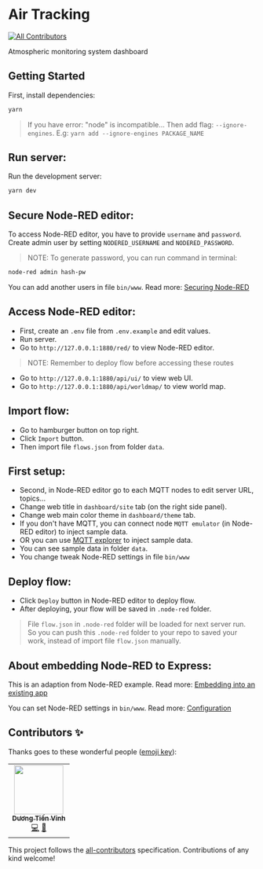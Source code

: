 # Air Tracking
<!-- ALL-CONTRIBUTORS-BADGE:START - Do not remove or modify this section -->
[![All Contributors](https://img.shields.io/badge/all_contributors-1-orange.svg?style=flat-square)](#contributors-)
<!-- ALL-CONTRIBUTORS-BADGE:END -->

Atmospheric monitoring system dashboard

## Getting Started

First, install dependencies:

```bash
yarn
```

> If you have error: "node" is incompatible... Then add flag:
> `--ignore-engines`. E.g: `yarn add --ignore-engines PACKAGE_NAME`

## Run server:

Run the development server:

```bash
yarn dev
```
## Secure Node-RED editor:

To access Node-RED editor, you have to provide `username` and `password`.
Create admin user by setting `NODERED_USERNAME` and `NODERED_PASSWORD`.
> NOTE: To generate password, you can run command in terminal:
```bash
node-red admin hash-pw
```
You can add another users in file `bin/www`.
Read more: [Securing Node-RED](https://nodered.org/docs/user-guide/runtime/securing-node-red#editor--admin-api-security)

## Access Node-RED editor:

- First, create an `.env` file from `.env.example` and edit values.
- Run server.
- Go to `http://127.0.0.1:1880/red/` to view Node-RED editor.

> NOTE: Remember to deploy flow before accessing these routes
- Go to `http://127.0.0.1:1880/api/ui/` to view web UI.
- Go to `http://127.0.0.1:1880/api/worldmap/` to view world map.

## Import flow:

- Go to hamburger button on top right.
- Click `Import` button.
- Then import file `flows.json` from folder `data`.

## First setup:

- Second, in Node-RED editor go to each MQTT nodes to edit server URL, topics...
- Change web title in `dashboard/site` tab (on the right side panel).
- Change web main color theme in `dashboard/theme` tab.
- If you don't have MQTT, you can connect node `MQTT emulator` (in Node-RED editor) to inject
  sample data.
- OR you can use [MQTT explorer](http://mqtt-explorer.com/) to inject sample data.
- You can see sample data in folder `data`.
- You change tweak Node-RED settings in file `bin/www`

## Deploy flow:

- Click `Deploy` button in Node-RED editor to deploy flow.
- After deploying, your flow will be saved in `.node-red` folder.
> File `flow.json` in `.node-red` folder will be loaded for next server run. So
> you can push this `.node-red` folder to your repo to saved your work, instead
> of import file `flow.json` manually.

## About embedding Node-RED to Express:

This is an adaption from Node-RED example.
Read more: [Embedding into an existing app](https://nodered.org/docs/user-guide/runtime/embedding)

You can set Node-RED settings in `bin/www`. Read more: [Configuration](https://nodered.org/docs/user-guide/runtime/configuration)

## Contributors ✨

Thanks goes to these wonderful people ([emoji key](https://allcontributors.org/docs/en/emoji-key)):

<!-- ALL-CONTRIBUTORS-LIST:START - Do not remove or modify this section -->
<!-- prettier-ignore-start -->
<!-- markdownlint-disable -->
<table>
  <tr>
    <td align="center"><a href="https://github.com/DuckyMomo20012"><img src="https://avatars.githubusercontent.com/u/64480713?v=4?s=100" width="100px;" alt=""/><br /><sub><b>Dương Tiến Vinh</b></sub></a><br /><a href="https://github.com/DuckyMomo20012/air-tracking/commits?author=DuckyMomo20012" title="Code">💻</a> <a href="https://github.com/DuckyMomo20012/air-tracking/commits?author=DuckyMomo20012" title="Documentation">📖</a></td>
  </tr>
</table>

<!-- markdownlint-restore -->
<!-- prettier-ignore-end -->

<!-- ALL-CONTRIBUTORS-LIST:END -->

This project follows the [all-contributors](https://github.com/all-contributors/all-contributors) specification. Contributions of any kind welcome!
